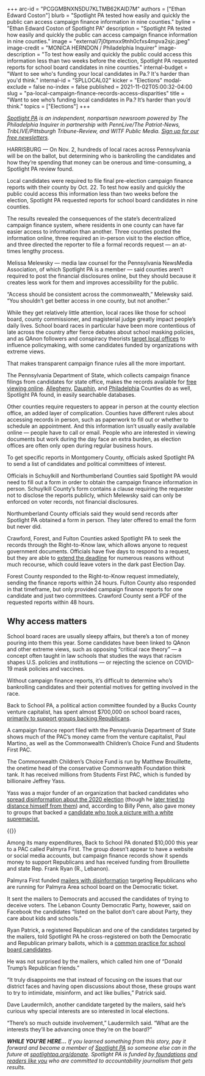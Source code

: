 +++
arc-id = "PCGGMBNXN5DU7KLTMB62KAID7M"
authors = ["Ethan Edward Coston"]
blurb = "Spotlight PA tested how easily and quickly the public can access campaign finance information in nine counties."
byline = "Ethan Edward Coston of Spotlight PA"
description = "Spotlight PA tested how easily and quickly the public can access campaign finance information in nine counties."
image = "external/7j0tpmxx9tnh0cfxs4mpva2sjc.jpeg"
image-credit = "MONICA HERNDON / Philadelphia Inquirer"
image-description = "To test how easily and quickly the public could access this information less than two weeks before the election, Spotlight PA requested reports for school board candidates in nine counties."
internal-budget = "Want to see who's funding your local candidates in Pa.? It's harder than you'd think."
internal-id = "SPLLOCAL02"
kicker = "Elections"
modal-exclude = false
no-index = false
published = 2021-11-02T05:00:32-04:00
slug = "pa-local-campaign-finance-records-access-disparities"
title = "Want to see who’s funding local candidates in Pa.? It’s harder than you’d think."
topics = ["Elections"]
+++

<a href="https://www.spotlightpa.org/"><i>Spotlight PA</i></a><i> is an independent, nonpartisan newsroom powered by The Philadelphia Inquirer in partnership with PennLive/The Patriot-News, TribLIVE/Pittsburgh Tribune-Review, and WITF Public Media. </i><a href="https://www.spotlightpa.org/newsletters"><i>Sign up for our free newsletters</i></a><i>.</i>

HARRISBURG — On Nov. 2, hundreds of local races across Pennsylvania will be on the ballot, but determining who is bankrolling the candidates and how they’re spending that money can be onerous and time-consuming, a Spotlight PA review found.

Local candidates were required to file final pre-election campaign finance reports with their county by Oct. 22. To test how easily and quickly the public could access this information less than two weeks before the election, Spotlight PA requested reports for school board candidates in nine counties.

The results revealed the consequences of the state’s decentralized campaign finance system, where residents in one county can have far easier access to information than another. Three counties posted the information online, three required an in-person visit to the election office, and three directed the reporter to file a formal records request — an at-times lengthy process.

<script src="https://www.spotlightpa.org/embed.js" async></script><div data-spl-embed-version="1" data-spl-src="https://www.spotlightpa.org/embeds/newsletter/"></div>

Melissa Melewsky — media law counsel for the Pennsylvania NewsMedia Association, of which Spotlight PA is a member — said counties aren’t required to post the financial disclosures online, but they should because it creates less work for them and improves accessibility for the public.

“Access should be consistent across the commonwealth,” Melewsky said. “You shouldn’t get better access in one county, but not another.”

While they get relatively little attention, local races like those for school board, county commissioner, and magisterial judge greatly impact people’s daily lives. School board races in particular have been more contentious of late across the country after fierce debates about school masking policies, and as QAnon followers and conspiracy theorists <a href="https://www.nbcnews.com/tech/tech-news/qanons-new-plan-run-school-board-rcna1352">target local offices</a> to influence policymaking, with some candidates funded by organizations with extreme views.

That makes transparent campaign finance rules all the more important.

The Pennsylvania Department of State, which collects campaign finance filings from candidates for state office, makes the records available for <a href="https://www.dos.pa.gov/VotingElections/CandidatesCommittees/CampaignFinance/Pages/default.aspx" target="_blank">free viewing online</a>. <a href="https://documents.alleghenycounty.us/publicaccess/DatasourceTemplate.aspx">Allegheny</a>, <a href="https://onbase.dauphincounty.org/elections/">Dauphin</a>, and <a href="https://apps.phila.gov/campaign-finance/search/contributions/">Philadelphia</a> Counties do as well, Spotlight PA found, in easily searchable databases.

Other counties require requesters to appear in person at the county election office, an added layer of complication. Counties have different rules about accessing records in person, such as paperwork to fill out or whether to schedule an appointment. And this information isn’t usually easily available online — people have to call or email. People who are interested in viewing documents but work during the day face an extra burden, as election offices are often only open during regular business hours.

To get specific reports in Montgomery County, officials asked Spotlight PA to send a list of candidates and political committees of interest.

<div class="flourish-embed flourish-table" data-src="visualisation/7665686"><script src="https://public.flourish.studio/resources/embed.js"></script></div>

Officials in Schuylkill and Northumberland Counties said Spotlight PA would need to fill out a form in order to obtain the campaign finance information in person. Schuylkill County’s form contains a clause requiring the requester not to disclose the reports publicly, which Melewsky said can only be enforced on voter records, not financial disclosures.

Northumberland County officials said they would send records after Spotlight PA obtained a form in person. They later offered to email the form but never did.

Crawford, Forest, and Fulton Counties asked Spotlight PA to seek the records through the Right-to-Know law, which allows anyone to request government documents. Officials have five days to respond to a request, but they are able to <a href="https://web.archive.org/web/20220131041330/https://www.commonwealthfoundation.org/projects/page/how-to-file-a-right-to-know-request-in-pennsylvania">extend the deadline</a> for numerous reasons without much recourse, which could leave voters in the dark past Election Day.

Forest County responded to the Right-to-Know request immediately, sending the finance reports within 24 hours. Fulton County also responded in that timeframe, but only provided campaign finance reports for one candidate and just two committees. Crawford County sent a PDF of the requested reports within 48 hours.

## Why access matters

School board races are usually sleepy affairs, but there’s a ton of money pouring into them this year. Some candidates have been linked to QAnon and other extreme views, such as opposing “critical race theory” — a concept often taught in law schools that studies the ways that racism shapes U.S. policies and institutions — or rejecting the science on COVID-19 mask policies and vaccines.

Without campaign finance reports, it’s difficult to determine who’s bankrolling candidates and their potential motives for getting involved in the race.

Back to School PA, a political action committee founded by a Bucks County venture capitalist, has spent almost $700,000 on school board races, <a href="https://whyy.org/articles/big-money-is-pouring-into-pa-school-board-elections-proxies-in-wars-over-covid-and-culture/">primarily to support groups backing Republicans</a>.

A campaign finance report filed with the Pennsylvania Department of State shows much of the PAC’s money came from the venture capitalist, Paul Martino, as well as the Commonwealth Children’s Choice Fund and Students First PAC.

The Commonwealth Children’s Choice Fund is run by Matthew Brouillette, the onetime head of the conservative Commonwealth Foundation think tank. It has received millions from Students First PAC, which is funded by billionaire Jeffrey Yass.

Yass was a major funder of an organization that backed candidates who <a href="https://www.theguardian.com/us-news/2021/jan/15/trump-republicans-election-defeat-club-for-growth?CMP=oth_b-aplnews_d-1">spread disinformation about the 2020 election</a> (though he <a href="https://www.theguardian.com/us-news/2021/jan/18/josh-hawley-billionaire-deceived-election-objections-capitol-attack" target="_blank">later tried to distance himself from them</a>) and, according to Billy Penn, also gave money to groups that backed a <a href="https://billypenn.com/2021/01/21/jeffrey-yass-philadelphia-billionaire-election-challengers-political-background/">candidate who took a picture with a white supremacist.</a>

{{<picture src="external/xdrp9mpdmc54kw0mqv0wmf486m.jpeg" description="Palmyra First funded mailers with disinformation targeting Republicans who are running on the Democratic ticket." caption="Palmyra First funded mailers with disinformation targeting Republicans who are running on the Democratic ticket." credit="Submitted photo ">}} 

Among its many expenditures, Back to School PA donated $10,000 this year to a PAC called Palmyra First. The group doesn’t appear to have a website or social media accounts, but campaign finance records show it spends money to support Republicans and has received funding from Brouillette and state Rep. Frank Ryan (R., Lebanon).

Palmyra First funded <a href="https://www.pennlive.com/news/2021/10/school-board-election-mailing-alleging-trickery-is-a-trick-these-central-pa-democrats-say.html" target="_blank">mailers with disinformation</a> targeting Republicans who are running for Palmyra Area school board on the Democratic ticket.

It sent the mailers to Democrats and accused the candidates of trying to deceive voters. The Lebanon County Democratic Party, however, said on Facebook the candidates “listed on the ballot don’t care about Party, they care about kids and schools.”

Ryan Patrick, a registered Republican and one of the candidates targeted by the mailers, told Spotlight PA he cross-registered on both the Democratic and Republican primary ballots, which is a <a href="https://www.pennlive.com/news/2021/10/school-board-races-are-the-tinderboxes-of-todays-partisan-politics-they-shouldnt-be-john-baer.html">common practice for school board candidates</a>.

<script src="https://www.spotlightpa.org/embed.js" async></script><div data-spl-embed-version="1" data-spl-src="https://www.spotlightpa.org/embeds/donate/?eyebrow_text=SUPPORT%20SPOTLIGHT%20PA&cta_text=YES%2C%20DOUBLE%20MY%20GIFT&teaser_text=Support%20Spotlight%20PA's%20vital%20investigative%20journalism%20for%20Pennsylvania%20and%20for%20a%20limited%20time%2C%20all%20gifts%20will%20be%20DOUBLED."></div>

He was not surprised by the mailers, which called him one of “Donald Trump’s Republican friends.”

“It truly disappoints me that instead of focusing on the issues that our district faces and having open discussions about those, these groups want to try to intimidate, misinform, and act like bullies,” Patrick said.

Dave Laudermilch, another candidate targeted by the mailers, said he’s curious why special interests are so interested in local elections.

“There’s so much outside involvement,” Laudermilch said. “What are the interests they’ll be advancing once they’re on the board?”

<i><b>WHILE YOU’RE HERE...</b></i><i> If you learned something from this story, pay it forward and become a member of </i><a href="https://www.spotlightpa.org/"><i>Spotlight PA</i></a><i> so someone else can in the future at </i><a href="https://www.spotlightpa.org/donate"><i>spotlightpa.org/donate</i></a><i>. Spotlight PA is funded by</i><a href="https://www.spotlightpa.org/support"><i> foundations</i></a><i> </i><a href="https://www.spotlightpa.org/support"><i>and readers like you</i></a><i> who are committed to accountability journalism that gets results.</i>
